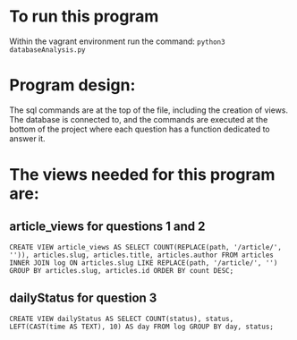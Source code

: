 # To run this program
Within the vagrant environment run the command:
    `python3 databaseAnalysis.py`


# Program design:
The sql commands are at the top of the file, including the creation of views.
The database is connected to, and the commands are executed at the bottom of the project where each question has a function dedicated to answer it.


# The views needed for this program are:
## article_views for questions 1 and 2
`CREATE VIEW article_views AS
SELECT COUNT(REPLACE(path, '/article/', '')),
       articles.slug,
       articles.title,
       articles.author
    FROM articles
    INNER JOIN log
    ON articles.slug
    LIKE REPLACE(path, '/article/', '')
    GROUP BY articles.slug, articles.id
    ORDER BY count DESC;`

## dailyStatus for question 3
`CREATE VIEW dailyStatus AS
SELECT COUNT(status),
          status,
          LEFT(CAST(time AS TEXT), 10)
   AS day
   FROM log
   GROUP BY day, status;`



